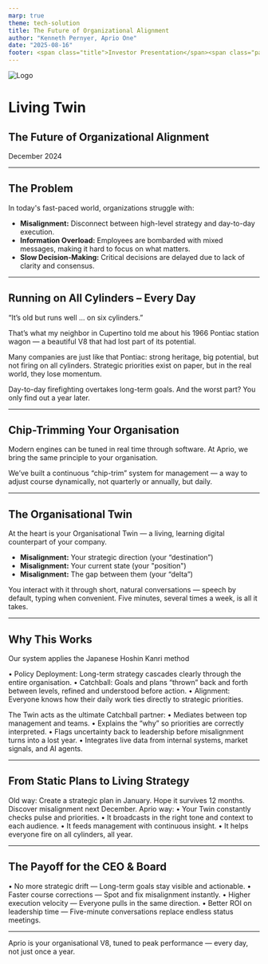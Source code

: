 ```yaml
---
marp: true
theme: tech-solution
title: The Future of Organizational Alignment
author: "Kenneth Pernyer, Aprio One"
date: "2025-08-16"
footer: <span class="title">Investor Presentation</span><span class="pagenumber"></span><span class="copyright">© 2025 Aprio One AB</span>
---
```


<!-- _class: title-page -->

![Logo](img/big-logo.jpeg)

# Living Twin

## The Future of Organizational Alignment

<div class="date">December 2024</div>

---

## The Problem

In today's fast-paced world, organizations struggle with:

- **Misalignment:** Disconnect between high-level strategy and day-to-day execution.
- **Information Overload:** Employees are bombarded with mixed messages, making it hard to focus on what matters.
- **Slow Decision-Making:** Critical decisions are delayed due to lack of clarity and consensus.

---

## Running on All Cylinders – Every Day

“It’s old but runs well … on six cylinders.”

That’s what my neighbor in Cupertino told me about his 1966 Pontiac station wagon — a beautiful V8 that had lost part of its potential.

Many companies are just like that Pontiac: strong heritage, big potential, but not firing on all cylinders. Strategic priorities exist on paper, but in the real world, they lose momentum. 

Day-to-day firefighting overtakes long-term goals.
And the worst part? You only find out a year later.

---

## Chip-Trimming Your Organisation

Modern engines can be tuned in real time through software. At Aprio, we bring the same principle to your organisation.

We’ve built a continuous “chip-trim” system for management — a way to adjust course dynamically, not quarterly or annually, but daily.

---

## The Organisational Twin

At the heart is your Organisational Twin — a living, learning digital counterpart of your company.

- **Misalignment:** Your strategic direction (your “destination”)
- **Misalignment:** Your current state (your "position")
- **Misalignment:** The gap between them (your “delta”)

You interact with it through short, natural conversations — speech by default, typing when convenient. Five minutes, several times a week, is all it takes.

---

## Why This Works

Our system applies the Japanese Hoshin Kanri method

 • Policy Deployment: Long-term strategy cascades clearly through the entire organisation.
 • Catchball: Goals and plans “thrown” back and forth between levels, refined and understood before action.
 • Alignment: Everyone knows how their daily work ties directly to strategic priorities.

The Twin acts as the ultimate Catchball partner:
 • Mediates between top management and teams.
 • Explains the “why” so priorities are correctly interpreted.
 • Flags uncertainty back to leadership before misalignment turns into a lost year.
 • Integrates live data from internal systems, market signals, and AI agents.

---

## From Static Plans to Living Strategy

Old way: Create a strategic plan in January. Hope it survives 12 months. Discover misalignment next December.
Aprio way:
 • Your Twin constantly checks pulse and priorities.
 • It broadcasts in the right tone and context to each audience.
 • It feeds management with continuous insight.
 • It helps everyone fire on all cylinders, all year.

---

## The Payoff for the CEO & Board  

 • No more strategic drift — Long-term goals stay visible and actionable.
 • Faster course corrections — Spot and fix misalignment instantly.
 • Higher execution velocity — Everyone pulls in the same direction.
 • Better ROI on leadership time — Five-minute conversations replace endless status meetings.

---

Aprio is your organisational V8, tuned to peak performance — every day, not just once a year.
